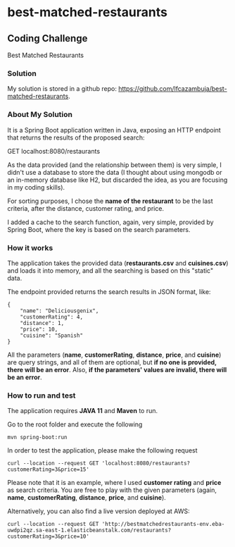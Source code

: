 # best-matched-restaurants

## Coding Challenge
Best Matched Restaurants

### Solution

My solution is stored in a github repo: https://github.com/lfcazambuja/best-matched-restaurants.


### About My Solution

It is a Spring Boot application written in Java, exposing an HTTP endpoint that returns the results of the proposed search:

GET localhost:8080/restaurants

As the data provided (and the relationship between them) is very simple, I didn't use a database to store the data (I thought about using mongodb or an in-memory database like H2, but discarded the idea, as you are focusing in my coding skills).

For sorting purposes, I chose the **name of the restaurant** to be the last criteria, after the distance, customer rating, and price.

I added a cache to the search function, again, very simple, provided by Spring Boot, where the key is based on the search parameters.


### How it works

The application takes the provided data (**restaurants.csv** and **cuisines.csv**) and loads it into memory, and all the searching is based on this "static" data.

The endpoint provided returns the search results in JSON format, like:

    {
        "name": "Deliciousgenix",
        "customerRating": 4,
        "distance": 1,
        "price": 10,
        "cuisine": "Spanish"
    }

All the parameters (**name**, **customerRating**, **distance**, **price**, and **cuisine**) are query strings, and all of them are optional, but **if no one is provided, there will be an error**. Also, **if the parameters' values are invalid, there will be an error**.

### How to run and test

The application requires **JAVA 11** and **Maven** to run.

Go to the root folder and execute the following

`mvn spring-boot:run`

In order to test the application, please make the following request

`curl --location --request GET 'localhost:8080/restaurants?customerRating=3&price=15'`

Please note that it is an example, where I used **customer rating** and **price** as search criteria. You are free to play with the given parameters (again, **name**, **customerRating**, **distance**, **price**, and **cuisine**).

Alternatively, you can also find a live version deployed at AWS:

`curl --location --request GET 'http://bestmatchedrestaurants-env.eba-uwdpi2qz.sa-east-1.elasticbeanstalk.com/restaurants?customerRating=3&price=10'`
